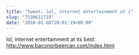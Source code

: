 ```yaml
---
title: "tweet: lol, internet entertainment at i"
slug: "7530611719"
date: "2010-01-08T20:01:19+00:00"
---
```

lol, internet entertainment at its best: http://www.baconorbeercan.com/index.html